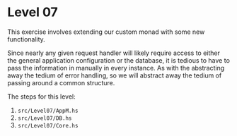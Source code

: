 # Level 07

This exercise involves extending our custom monad with some new functionality.

Since nearly any given request handler will likely require access to either the general
application configuration or the database, it is tedious to have to pass the information
in manually in every instance. As with the abstracting away the tedium of error handling,
so we will abstract away the tedium of passing around a common structure.

The steps for this level:
1) ``src/Level07/AppM.hs``
2) ``src/Level07/DB.hs``
3) ``src/Level07/Core.hs``
